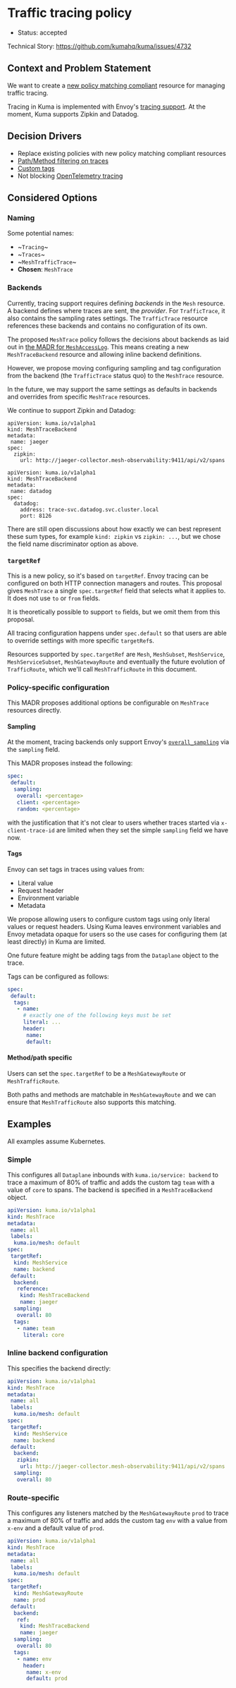 # Traffic tracing policy

- Status: accepted

Technical Story: https://github.com/kumahq/kuma/issues/4732

## Context and Problem Statement

We want to create a [new policy matching compliant](https://github.com/kumahq/kuma/blob/22c157d4adac7f518b1b49939c7e9ea4d2a1876c/docs/madr/decisions/005-policy-matching.md)
resource for managing traffic tracing.

Tracing in Kuma is implemented with Envoy's [tracing
support](https://www.envoyproxy.io/docs/envoy/latest/intro/arch_overview/observability/tracing).
At the moment, Kuma supports Zipkin and Datadog.

## Decision Drivers

- Replace existing policies with new policy matching compliant resources
- [Path/Method filtering on traces](https://github.com/kumahq/kuma/issues/3335)
- [Custom tags](https://github.com/kumahq/kuma/issues/3275)
- Not blocking [OpenTelemetry tracing](https://github.com/kumahq/kuma/issues/3690)

## Considered Options

### Naming

Some potential names:

- ~`Tracing`~
- ~`Traces`~
- ~`MeshTrafficTrace`~
- **Chosen**: `MeshTrace`

### Backends

Currently, tracing support requires defining _backends_ in the `Mesh` resource.
A backend defines where traces are sent, the _provider_. For `TrafficTrace`, it also contains the sampling rates settings.
The `TrafficTrace` resource references these backends and contains no configuration of its own.

The proposed `MeshTrace` policy follows the decisions about backends as laid out in
[the MADR for `MeshAccessLog`](docs/madr/decisions/009-tracing-policy.md#backends). This
means creating a new `MeshTraceBackend` resource and allowing inline backend
definitions.

However, we propose moving configuring sampling and tag configuration
from the backend (the `TrafficTrace` status quo) to the `MeshTrace` resource.

In the future, we may support the same settings as defaults in backends
and overrides from specific `MeshTrace` resources.

We continue to support Zipkin and Datadog:

```
apiVersion: kuma.io/v1alpha1
kind: MeshTraceBackend
metadata:
 name: jaeger
spec:
  zipkin:
    url: http://jaeger-collector.mesh-observability:9411/api/v2/spans
```

```
apiVersion: kuma.io/v1alpha1
kind: MeshTraceBackend
metadata:
 name: datadog
spec:
  datadog:
    address: trace-svc.datadog.svc.cluster.local
    port: 8126
```

There are still open discussions about how exactly we can best represent these
sum types, for example `kind: zipkin` vs `zipkin: ...`, but we chose the field
name discriminator option as above.

### `targetRef`

This is a new policy, so it's based on `targetRef`. Envoy tracing can be configured
on both HTTP connection managers and routes.
This proposal gives `MeshTrace` a single `spec.targetRef` field
that selects what it applies to. It does not use `to` or `from` fields.

It is theoretically possible to support `to` fields, but we omit them from this
proposal.

All tracing configuration happens under `spec.default` so that users are able to
override settings with more specific `targetRef`s.

Resources supported by `spec.targetRef` are `Mesh`, `MeshSubset`, `MeshService`,
`MeshServiceSubset`, `MeshGatewayRoute` and eventually the future
evolution of `TrafficRoute`, which we'll call `MeshTrafficRoute` in this
document.

### Policy-specific configuration

This MADR proposes additional options be configurable on `MeshTrace` resources
directly.

#### Sampling

At the moment, tracing backends only support Envoy's
[`overall_sampling`](https://www.envoyproxy.io/docs/envoy/latest/api-v3/extensions/filters/network/http_connection_manager/v3/http_connection_manager.proto#envoy-v3-api-field-extensions-filters-network-http-connection-manager-v3-httpconnectionmanager-tracing-overall-sampling)
via the `sampling` field.

This MADR proposes instead the following:

```yaml
spec:
 default:
  sampling:
   overall: <percentage>
   client: <percentage>
   random: <percentage>
```

with the justification that it's not clear to users
whether traces started via `x-client-trace-id` are limited
when they set the simple `sampling` field we have now.

#### Tags

Envoy can set tags in traces using values from:

- Literal value
- Request header
- Environment variable
- Metadata

We propose allowing users to configure custom tags using only literal values or
request headers. Using Kuma leaves environment variables and Envoy metadata
opaque for users so the use cases for configuring them (at least directly)
in Kuma are limited.

One future feature might be adding tags from the `Dataplane` object to the
trace.

Tags can be configured as follows:

```yaml
spec:
 default:
  tags:
   - name:
     # exactly one of the following keys must be set
     literal: ...
     header:
      name:
      default:
```

#### Method/path specific

Users can set the `spec.targetRef` to be a `MeshGatewayRoute` or
`MeshTrafficRoute`.

Both paths and methods are matchable in `MeshGatewayRoute` and we can ensure
that `MeshTrafficRoute` also supports this matching.

## Examples

All examples assume Kubernetes.

### Simple

This configures all `Dataplane` inbounds with `kuma.io/service: backend` to
trace a maximum of 80% of traffic and adds the custom tag `team` with a value of
`core` to spans. The backend is specified in a `MeshTraceBackend` object.

```yaml
apiVersion: kuma.io/v1alpha1
kind: MeshTrace
metadata:
 name: all
 labels:
  kuma.io/mesh: default
spec:
 targetRef:
  kind: MeshService
  name: backend
 default:
  backend:
   reference:
    kind: MeshTraceBackend
    name: jaeger
  sampling:
   overall: 80
  tags:
   - name: team
     literal: core
```

### Inline backend configuration

This specifies the backend directly:

```yaml
apiVersion: kuma.io/v1alpha1
kind: MeshTrace
metadata:
 name: all
 labels:
  kuma.io/mesh: default
spec:
 targetRef:
  kind: MeshService
  name: backend
 default:
  backend:
   zipkin:
    url: http://jaeger-collector.mesh-observability:9411/api/v2/spans
  sampling:
   overall: 80
```

### Route-specific

This configures any listeners matched by the `MeshGatewayRoute` `prod`
to trace a maximum of 80% of traffic and adds the custom tag `env`
with a value from `x-env` and a default value of `prod`.

```yaml
apiVersion: kuma.io/v1alpha1
kind: MeshTrace
metadata:
 name: all
 labels:
  kuma.io/mesh: default
spec:
 targetRef:
  kind: MeshGatewayRoute
  name: prod
 default:
  backend:
   ref:
    kind: MeshTraceBackend
    name: jaeger
  sampling:
   overall: 80
  tags:
   - name: env
     header:
      name: x-env
      default: prod
```
